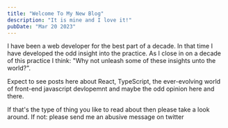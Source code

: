 ```yaml
---
title: "Welcome To My New Blog"
description: "It is mine and I love it!"
pubDate: "Mar 20 2023"
---
```


I have been a web developer for the best part of a decade. In that time I have developed the odd insight into the practice. As I close in on a decade of this practice I think: "Why not unleash some of these insights unto the world?".

Expect to see posts here about React, TypeScript, the ever-evolving world of front-end javascript devlopemnt and maybe the odd opinion here and there.

If that's the type of thing you like to read about then please take a look around. If not: please send me an abusive message on twitter